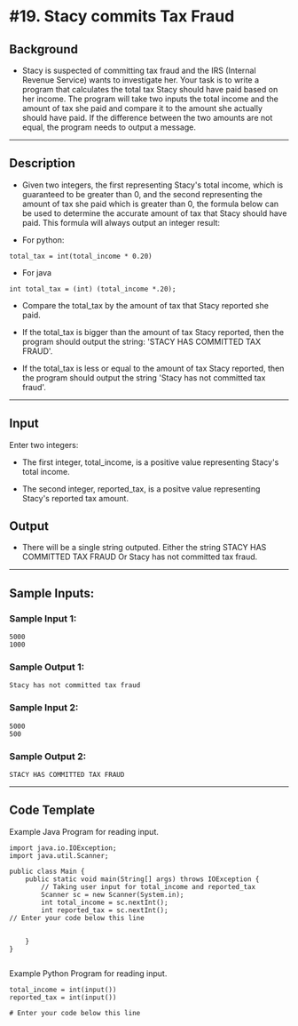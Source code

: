#  #19. Stacy commits Tax Fraud

## Background
* Stacy is suspected of committing tax fraud and the IRS (Internal Revenue Service) wants to investigate her. Your task is to write a program that calculates the total tax Stacy should have paid based on her income. The program will take two inputs the total income and the amount of tax she paid and compare it to the amount she actually should have paid. If the difference between the two amounts are not equal, the program needs to output a message.

***

## Description
* Given two integers, the first representing Stacy's total income, which is guaranteed to be greater than 0, and the second representing the amount of tax she paid which is greater than 0, the formula below can be used to determine the accurate amount of tax that Stacy should have paid. This formula will always output an integer result:

* For python:
```
total_tax = int(total_income * 0.20)
```
* For java
```
int total_tax = (int) (total_income *.20);
```

* Compare the total_tax by the amount of tax that Stacy reported she paid.

* If the total_tax is bigger than the amount of tax Stacy reported, then the program should output the string: 'STACY HAS COMMITTED TAX FRAUD'.
* If the total_tax is less or equal to the amount of tax Stacy reported, then the program should output the string 'Stacy has not committed tax fraud'.

***

## Input
Enter two integers:

* The first integer, total_income, is a positive value representing Stacy's total income.

* The second integer, reported_tax, is a positve value representing Stacy's reported tax amount.

## Output

* There will be a single string outputed. Either the string STACY HAS COMMITTED TAX FRAUD Or Stacy has not committed tax fraud.

***

## Sample Inputs:
### Sample Input 1:
```
5000
1000
```

### Sample Output 1:
```
Stacy has not committed tax fraud
```

### Sample Input 2:
```
5000
500
```

### Sample Output 2:
```
STACY HAS COMMITTED TAX FRAUD
```

***
## Code Template
Example Java Program for reading input.

```
import java.io.IOException;
import java.util.Scanner;

public class Main {
    public static void main(String[] args) throws IOException {
        // Taking user input for total_income and reported_tax         
        Scanner sc = new Scanner(System.in);                   
        int total_income = sc.nextInt();                
        int reported_tax = sc.nextInt();
// Enter your code below this line
        
        
    }
}


```
Example Python Program for reading input.

```
total_income = int(input())
reported_tax = int(input())

# Enter your code below this line

```
